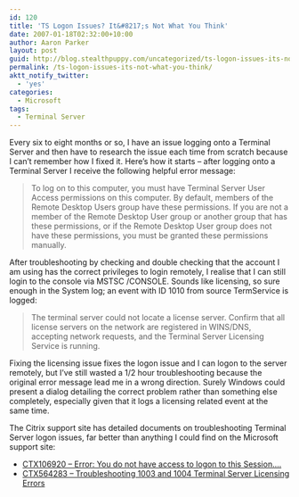 ```yaml
---
id: 120
title: 'TS Logon Issues? It&#8217;s Not What You Think'
date: 2007-01-18T02:32:00+10:00
author: Aaron Parker
layout: post
guid: http://blog.stealthpuppy.com/uncategorized/ts-logon-issues-its-not-what-you-think
permalink: /ts-logon-issues-its-not-what-you-think/
aktt_notify_twitter:
  - 'yes'
categories:
  - Microsoft
tags:
  - Terminal Server
---
```

Every six to eight months or so, I have an issue logging onto a Terminal Server and then have to research the issue each time from scratch because I can&#8217;t remember how I fixed it. Here&#8217;s how it starts &#8211; after logging onto a Terminal Server I receive the following helpful error message:

> To log on to this computer, you must have Terminal Server User Access permissions on this computer. By default, members of the Remote Desktop Users group have these permissions. If you are not a member of the Remote Desktop User group or another group that has these permissions, or if the Remote Desktop User group does not have these permissions, you must be granted these permissions manually.

After troubleshooting by checking and double checking that the account I am using has the correct privileges to login remotely, I realise that I can still login to the console via MSTSC /CONSOLE. Sounds like licensing, so sure enough in the System log; an event with ID 1010 from source TermService is logged:

> The terminal server could not locate a license server. Confirm that all license servers on the network are registered in WINS/DNS, accepting network requests, and the Terminal Server Licensing Service is running.

Fixing the licensing issue fixes the logon issue and I can logon to the server remotely, but I&#8217;ve still wasted a 1/2 hour troubleshooting because the original error message lead me in a wrong direction. Surely Windows could present a dialog detailing the correct problem rather than something else completely, especially given that it logs a licensing related event at the same time.

The Citrix support site has detailed documents on troubleshooting Terminal Server logon issues, far better than anything I could find on the Microsoft support site:

  * [CTX106920 &#8211; Error: You do not have access to logon to this Session&#8230;.](http://support.citrix.com/article/CTX106920)
  * [CTX564283 &#8211; Troubleshooting 1003 and 1004 Terminal Server Licensing Errors](http://support.citrix.com/article/CTX564283)</u></span>